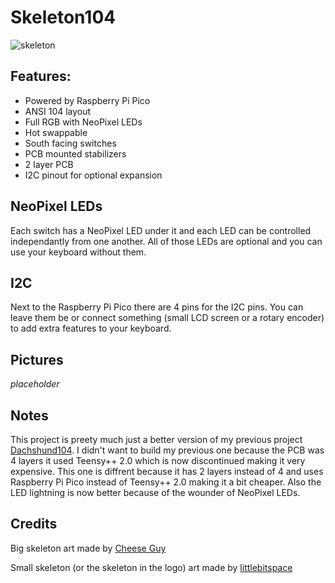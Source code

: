 # Skeleton104

![skeleton](https://github.com/TheMobas0/Skeleton104/assets/87865572/c14ad731-3ad7-4eef-8705-aa65f87f029a)

## Features:
- Powered by Raspberry Pi Pico
- ANSI 104 layout
- Full RGB with NeoPixel LEDs
- Hot swappable
- South facing switches
- PCB mounted stabilizers
- 2 layer PCB
- I2C pinout for optional expansion

## NeoPixel LEDs

Each switch has a NeoPixel LED under it and each LED can be controlled independantly from one another. All of those LEDs are optional and you can use your keyboard without them.

## I2C

Next to the Raspberry Pi Pico there are 4 pins for the I2C pins. You can leave them be or connect something (small LCD screen or a rotary encoder) to add extra features to your keyboard.

## Pictures

*placeholder*

## Notes

This project is preety much just a better version of my previous project [Dachshund104](https://github.com/TheMobas0/Dachshund104). I didn't want to build my previous one because the PCB was 4 layers it used Teensy++ 2.0 which is now discontinued making it very expensive. This one is diffrent because it has 2 layers instead of 4 and uses Raspberry Pi Pico instead of Teensy++ 2.0 making it a bit cheaper. Also the LED lightning is now better because of the wounder of NeoPixel LEDs.

## Credits

Big skeleton art made by [Cheese Guy](https://www.artstation.com/cheeseguy)

Small skeleton (or the skeleton in the logo) art made by [littlebitspace](https://littlebitspace.com/)
